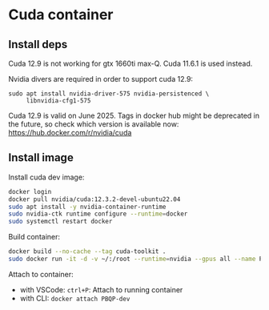# Cuda container
## Install deps
Cuda 12.9 is not working for gtx 1660ti max-Q.
Cuda 11.6.1 is used instead.

Nvidia divers are required in order to support cuda 12.9:
```
sudo apt install nvidia-driver-575 nvidia-persistenced \
     libnvidia-cfg1-575
```

Cuda 12.9 is valid on June 2025. Tags in docker hub might be deprecated in the future, so check which version is available now:
https://hub.docker.com/r/nvidia/cuda

## Install image
Install cuda dev image:
```bash
docker login
docker pull nvidia/cuda:12.3.2-devel-ubuntu22.04
sudo apt install -y nvidia-container-runtime
sudo nvidia-ctk runtime configure --runtime=docker
sudo systemctl restart docker
```

Build container:
```bash
docker build --no-cache --tag cuda-toolkit .
sudo docker run -it -d -v ~/:/root --runtime=nvidia --gpus all --name PBQP-dev --entrypoint /bin/bash cuda-toolkit  # -d to run container in the background
```
Attach to container:
- with VSCode: `ctrl+P`: Attach to running container
- with CLI: `docker attach PBQP-dev`
